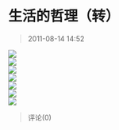 # 生活的哲理（转）

> 2011-08-14 14:52

[![](http://ddns.4a1801.life:5244/d/NAS/Qzone_wyf/Blogs/images/5E2ABB6F.gif)](http://ddns.4a1801.life:5244/d/NAS/Qzone_wyf/Blogs/images/5E2ABB6F.gif)  
[![](http://ddns.4a1801.life:5244/d/NAS/Qzone_wyf/Blogs/images/A6C1D4DA.gif)](http://ddns.4a1801.life:5244/d/NAS/Qzone_wyf/Blogs/images/A6C1D4DA.gif)  
[![](http://ddns.4a1801.life:5244/d/NAS/Qzone_wyf/Blogs/images/A1B51304.gif)](http://ddns.4a1801.life:5244/d/NAS/Qzone_wyf/Blogs/images/A1B51304.gif)  
[![](http://ddns.4a1801.life:5244/d/NAS/Qzone_wyf/Blogs/images/41EDBBA0.gif)](http://ddns.4a1801.life:5244/d/NAS/Qzone_wyf/Blogs/images/41EDBBA0.gif)  
[![](http://ddns.4a1801.life:5244/d/NAS/Qzone_wyf/Blogs/images/40F10E23.gif)](http://ddns.4a1801.life:5244/d/NAS/Qzone_wyf/Blogs/images/40F10E23.gif)  
[![](http://ddns.4a1801.life:5244/d/NAS/Qzone_wyf/Blogs/images/CDA9C8A4.gif)](http://ddns.4a1801.life:5244/d/NAS/Qzone_wyf/Blogs/images/CDA9C8A4.gif)  
[![](http://ddns.4a1801.life:5244/d/NAS/Qzone_wyf/Blogs/images/FE889F36.gif)](http://ddns.4a1801.life:5244/d/NAS/Qzone_wyf/Blogs/images/FE889F36.gif)

> 评论(0)
